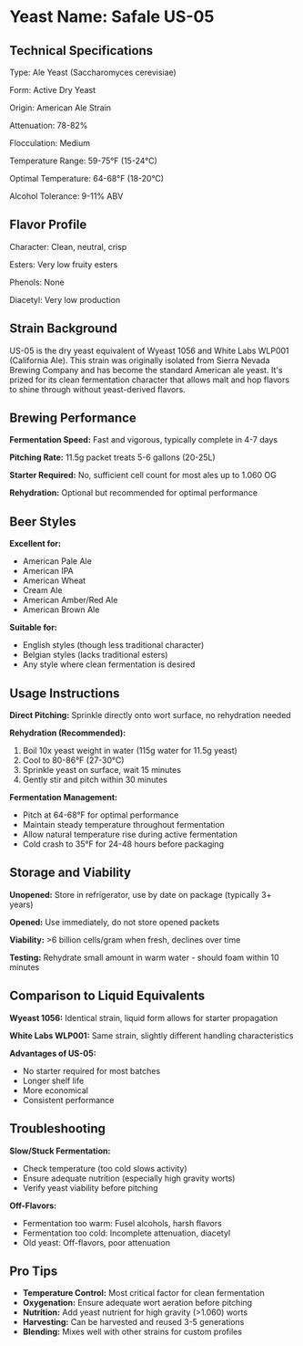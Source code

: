# Yeast Name: Safale US-05

## Technical Specifications

Type: Ale Yeast (Saccharomyces cerevisiae)

Form: Active Dry Yeast

Origin: American Ale Strain

Attenuation: 78-82%

Flocculation: Medium

Temperature Range: 59-75°F (15-24°C)

Optimal Temperature: 64-68°F (18-20°C)

Alcohol Tolerance: 9-11% ABV

## Flavor Profile

Character: Clean, neutral, crisp

Esters: Very low fruity esters

Phenols: None

Diacetyl: Very low production

## Strain Background

US-05 is the dry yeast equivalent of Wyeast 1056 and White Labs WLP001 (California Ale). This strain was originally isolated from Sierra Nevada Brewing Company and has become the standard American ale yeast. It's prized for its clean fermentation character that allows malt and hop flavors to shine through without yeast-derived flavors.

## Brewing Performance

**Fermentation Speed:** Fast and vigorous, typically complete in 4-7 days

**Pitching Rate:** 11.5g packet treats 5-6 gallons (20-25L)

**Starter Required:** No, sufficient cell count for most ales up to 1.060 OG

**Rehydration:** Optional but recommended for optimal performance

## Beer Styles

**Excellent for:**
- American Pale Ale
- American IPA
- American Wheat
- Cream Ale
- American Amber/Red Ale
- American Brown Ale

**Suitable for:**
- English styles (though less traditional character)
- Belgian styles (lacks traditional esters)
- Any style where clean fermentation is desired

## Usage Instructions

**Direct Pitching:** Sprinkle directly onto wort surface, no rehydration needed

**Rehydration (Recommended):**
1. Boil 10x yeast weight in water (115g water for 11.5g yeast)
2. Cool to 80-86°F (27-30°C)
3. Sprinkle yeast on surface, wait 15 minutes
4. Gently stir and pitch within 30 minutes

**Fermentation Management:**
- Pitch at 64-68°F for optimal performance
- Maintain steady temperature throughout fermentation
- Allow natural temperature rise during active fermentation
- Cold crash to 35°F for 24-48 hours before packaging

## Storage and Viability

**Unopened:** Store in refrigerator, use by date on package (typically 3+ years)

**Opened:** Use immediately, do not store opened packets

**Viability:** >6 billion cells/gram when fresh, declines over time

**Testing:** Rehydrate small amount in warm water - should foam within 10 minutes

## Comparison to Liquid Equivalents

**Wyeast 1056:** Identical strain, liquid form allows for starter propagation

**White Labs WLP001:** Same strain, slightly different handling characteristics

**Advantages of US-05:**
- No starter required for most batches
- Longer shelf life
- More economical
- Consistent performance

## Troubleshooting

**Slow/Stuck Fermentation:**
- Check temperature (too cold slows activity)
- Ensure adequate nutrition (especially high gravity worts)
- Verify yeast viability before pitching

**Off-Flavors:**
- Fermentation too warm: Fusel alcohols, harsh flavors
- Fermentation too cold: Incomplete attenuation, diacetyl
- Old yeast: Off-flavors, poor attenuation

## Pro Tips

- **Temperature Control:** Most critical factor for clean fermentation
- **Oxygenation:** Ensure adequate wort aeration before pitching
- **Nutrition:** Add yeast nutrient for high gravity (>1.060) worts
- **Harvesting:** Can be harvested and reused 3-5 generations
- **Blending:** Mixes well with other strains for custom profiles